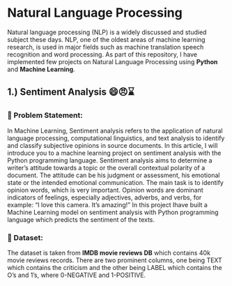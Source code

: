 # Natural Language Processing
Natural language processing (NLP) is a widely discussed and studied subject these days. 
NLP, one of the oldest areas of machine learning research, is used in major fields such as machine translation speech recognition and word processing. 
As part of this repository, I have implemented few projects on Natural Language Processing using **Python** and **Machine Learning**.

## 1.) Sentiment Analysis :smile::angry:⌛
### 🧭 Problem Statement:
In Machine Learning, Sentiment analysis refers to the application of natural language processing, computational linguistics, and text analysis to identify and classify subjective opinions in source documents. In this article, I will introduce you to a machine learning project on sentiment analysis with the Python programming language. Sentiment analysis aims to determine a writer’s attitude towards a topic or the overall contextual polarity of a document. The attitude can be his judgment or assessment, his emotional state or the intended emotional communication. The main task is to identify opinion words, which is very important. Opinion words are dominant indicators of feelings, especially adjectives, adverbs, and verbs, for example: “I love this camera. It’s amazing!”
In this project Ihave built a Machine Learning model on sentiment analysis with Python programming language which predicts the sentiment of the texts.

### 🧾 Dataset:
The dataset is taken from **IMDB movie reviews DB** which contains 40k movie reviews records. There are two prominent columns, one being TEXT which contains the criticism and the other being LABEL which contains the O’s and 1’s, where 0-NEGATIVE and 1-POSITIVE.
